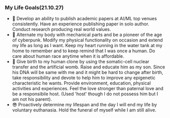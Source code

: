 ### My Life Goals(21.10.27)
- :page_facing_up: Develop an ability to publish academic papers at AI/ML top venues consistently. Have an experience publishing paper in solo author. Conduct research producing real world values.
- :robot: Alternate my body with mechanical parts and be a pioneer of the age of cyberpunk. Modify my physical functionality on occasion and extend my life as long as I want. Keep my heart running in the water tank at my home to remember and to keep remind that I was once a human. Do care about human race anytime when it is affordable. 
- :seedling: Give birth to my human clone by using the somatic-cell nuclear transfer and the artificial womb. Raise and educate him as my son. Since his DNA will be same with me and it might be hard to change after birth, take responsibility and devote to help him to improve any epigenetic characteristic he wants. Provide environment, education, physical activities and experiences. Feel the love stronger than paternal love and be a responsibile host. (Used 'host' though I do not possess him but I am not his parent).
- :sunglasses: Proactively determine my lifespan and the day I will end my life by voluntary euthanasia. Hold the funeral of myself while I am still alive.

<!--
**nonconvexopt/nonconvexopt** is a ✨ _special_ ✨ repository because its `README.md` (this file) appears on your GitHub profile.

Here are some ideas to get you started:

- 🔭 I’m currently working on ...
- 🌱 I’m currently learning ...
- 👯 I’m looking to collaborate on ...
- 🤔 I’m looking for help with ...
- 💬 Ask me about ...
- 📫 How to reach me: ...
- 😄 Pronouns: ...
- ⚡ Fun fact: ...
-->
